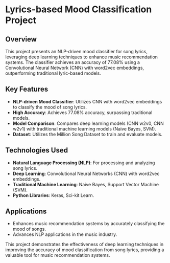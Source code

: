 # Lyrics-based Mood Classification Project

## Overview

This project presents an NLP-driven mood classifier for song lyrics, leveraging deep learning techniques to enhance music recommendation systems. The classifier achieves an accuracy of 77.08% using a Convolutional Neural Network (CNN) with word2vec embeddings, outperforming traditional lyric-based models.

## Key Features

- **NLP-driven Mood Classifier**: Utilizes CNN with word2vec embeddings to classify the mood of song lyrics.
- **High Accuracy**: Achieves 77.08% accuracy, surpassing traditional models.
- **Model Comparison**: Compares deep learning models (CNN w2v0, CNN w2v1) with traditional machine learning models (Naive Bayes, SVM).
- **Dataset**: Utilizes the Million Song Dataset to train and evaluate models.

## Technologies Used

- **Natural Language Processing (NLP)**: For processing and analyzing song lyrics.
- **Deep Learning**: Convolutional Neural Networks (CNN) with word2vec embeddings.
- **Traditional Machine Learning**: Naive Bayes, Support Vector Machine (SVM).
- **Python Libraries**: Keras, Sci-kit Learn.

## Applications

- Enhances music recommendation systems by accurately classifying the mood of songs.
- Advances NLP applications in the music industry.

This project demonstrates the effectiveness of deep learning techniques in improving the accuracy of mood classification from song lyrics, providing a valuable tool for music recommendation systems.
